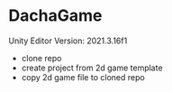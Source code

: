 # DachaGame
Unity Editor Version: 2021.3.16f1

- clone repo
- create project from 2d game template
- copy 2d game file to cloned repo
